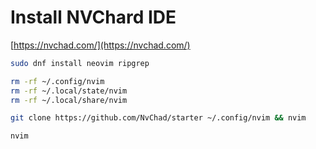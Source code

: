 # Install NVChard  IDE 

[https://nvchad.com/](https://nvchad.com/)

``` sh linenums="1"  
sudo dnf install neovim ripgrep

rm -rf ~/.config/nvim
rm -rf ~/.local/state/nvim
rm -rf ~/.local/share/nvim

git clone https://github.com/NvChad/starter ~/.config/nvim && nvim

nvim
```

